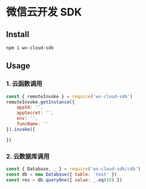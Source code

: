 # 微信云开发 SDK

## Install
```
npm i wx-cloud-sdk
```

## Usage
### 1. 云函数调用
```js
const { remoteInvoke } = require('wx-cloud-sdk')
remoteInvoke.getInstance({
    appId: '',
    appSecret: '',
    env: '',
    funcName: ''
}).invoke({

})
```

### 2. 云数据库调用
```js
const { Database, _ } = require('wx-cloud-sdk/cdb')
const db = new Database({ table: 'test' })
const res = db.queryOne({ value: _.eq(10) })

```